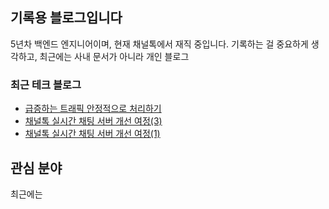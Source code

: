 ## 기록용 블로그입니다
5년차 백엔드 엔지니어이며, 현재 채널톡에서 재직 중입니다. 기록하는 걸 중요하게 생각하고, 최근에는 사내 문서가 아니라 개인 블로그

### 최근 테크 블로그
- [급증하는 트래픽 안정적으로 처리하기](https://channel.io/ko/blog/articles/handling-traffic-spikes-f234b322)
- [채널톡 실시간 채팅 서버 개선 여정(3)](https://channel.io/ko/blog/articles/real-time-chat-server-3-4ab1f0c2)
- [채널톡 실시간 채팅 서버 개선 여정(1)](https://channel.io/ko/blog/articles/real-time-chat-server-1-a235cf8c)

## 관심 분야
최근에는 